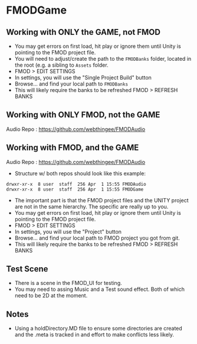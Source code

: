 # FMODGame

## Working with ONLY the GAME, not FMOD
* You may get errors on first load, hit play or ignore them until Unity is pointing to the FMOD project file.
* You will need to adjust/create the path to the `FMODBanks` folder, located in the root (e.g. a sibling to `Assets` folder. 
* FMOD > EDIT SETTINGS
* In settings, you will use the "Single Project Build" button
* Browse... and find your local path to `FMODBanks`
* This will likely require the banks to be refreshed FMOD > REFRESH BANKS

## Working with ONLY FMOD, not the GAME
Audio Repo : https://github.com/webthingee/FMODAudio

## Working with FMOD, and the GAME
Audio Repo : https://github.com/webthingee/FMODAudio

* Structure w/ both repos should look like this example:

```
drwxr-xr-x  8 user  staff  256 Apr  1 15:55 FMODAudio
drwxr-xr-x  8 user  staff  256 Apr  1 15:55 FMODGame
```

* The important part is that the FMOD project files and the UNITY project are not in the same hierarchy. The specific are really up to you.
* You may get errors on first load, hit play or ignore them until Unity is pointing to the FMOD project file.
* FMOD > EDIT SETTINGS
* In settings, you will use the "Project" button
* Browse... and find your local path to FMOD project you got from git.
* This will likely require the banks to be refreshed FMOD > REFRESH BANKS

## Test Scene
* There is a scene in the FMOD_UI for testing.
* You may need to assing Music and a Test sound effect. Both of which need to be 2D at the moment.

## Notes
* Using a holdDirectory.MD file to ensure some directories are created and the .meta is tracked in and effort to make conflicts less likely.
